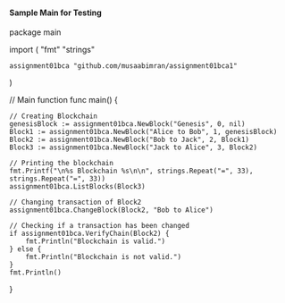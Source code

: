 #### Sample Main for Testing
package main

import (
	"fmt"
	"strings"

	assignment01bca "github.com/musaabimran/assignment01bca1"
)

// Main function
func main() {

	// Creating Blockchain
	genesisBlock := assignment01bca.NewBlock("Genesis", 0, nil)
	Block1 := assignment01bca.NewBlock("Alice to Bob", 1, genesisBlock)
	Block2 := assignment01bca.NewBlock("Bob to Jack", 2, Block1)
	Block3 := assignment01bca.NewBlock("Jack to Alice", 3, Block2)

	// Printing the blockchain
	fmt.Printf("\n%s Blockchain %s\n\n", strings.Repeat("=", 33), strings.Repeat("=", 33))
	assignment01bca.ListBlocks(Block3)

	// Changing transaction of Block2
	assignment01bca.ChangeBlock(Block2, "Bob to Alice")

	// Checking if a transaction has been changed
	if assignment01bca.VerifyChain(Block2) {
		fmt.Println("Blockchain is valid.")
	} else {
		fmt.Println("Blockchain is not valid.")
	}
	fmt.Println()
}
